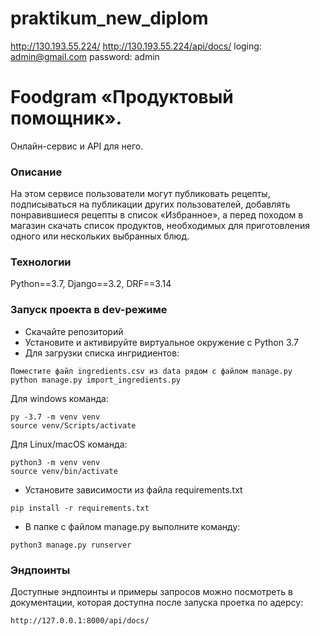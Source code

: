 # praktikum_new_diplom
http://130.193.55.224/
http://130.193.55.224/api/docs/
loging: admin@gmail.com
password: admin


# Foodgram  «Продуктовый помощник».
Онлайн-сервис и API для него.
### Описание
На этом сервисе пользователи могут публиковать рецепты, подписываться на публикации других пользователей, добавлять понравившиеся рецепты в список «Избранное», а перед походом в магазин скачать список продуктов, необходимых для приготовления одного или нескольких выбранных блюд.
### Технологии
Python==3.7, Django==3.2, DRF==3.14
### Запуск проекта в dev-режиме
- Скачайте репозиторий
- Установите и активируйте виртуальное окружение c Python 3.7
- Для загрузки списка ингридиентов:
```
Поместите файл ingredients.csv из data рядом с файлом manage.py
python manage.py import_ingredients.py
```
Для windows команда:
```
py -3.7 -m venv venv
source venv/Scripts/activate
```
Для Linux/macOS команда:
```
python3 -m venv venv
source venv/bin/activate
```
- Установите зависимости из файла requirements.txt
```
pip install -r requirements.txt
```
- В папке с файлом manage.py выполните команду:
```
python3 manage.py runserver
```
### Эндпоинты
Доступные эндпоинты и примеры запросов можно посмотреть в документации, которая доступна после запуска проетка по адерсу:
```
http://127.0.0.1:8000/api/docs/
```
